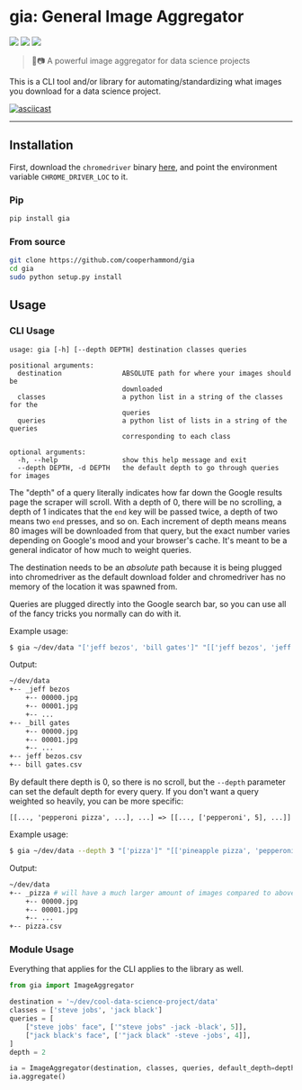 # gia: General Image Aggregator

[![](https://img.shields.io/github/languages/code-size/cooperhammond/gia?color=green&style=flat-square)](https://saythanks.io/to/kepoorh%40gmail.com)
[![](https://img.shields.io/pypi/v/gia?color=blue&style=flat-square)](https://pypi.org/project/gia/)
[![](https://img.shields.io/badge/say-thanks-ff69b4?style=flat-square)](https://saythanks.io/to/kepoorh%40gmail.com)

> 🤖📷 A powerful image aggregator for data science projects

This is a CLI tool and/or library for automating/standardizing what images you download for a data science project.

[![asciicast](https://asciinema.org/a/336440.svg)](https://asciinema.org/a/336440)

---

## Installation

First, download the `chromedriver` binary [here](https://chromedriver.chromium.org/downloads), 
and point the environment variable `CHROME_DRIVER_LOC` to it.

### Pip
```bash
pip install gia
```

### From source
```bash
git clone https://github.com/cooperhammond/gia
cd gia
sudo python setup.py install
```


## Usage

### CLI Usage

```
usage: gia [-h] [--depth DEPTH] destination classes queries 

positional arguments:
  destination               ABSOLUTE path for where your images should be
                            downloaded
  classes                   a python list in a string of the classes for the        
                            queries
  queries                   a python list of lists in a string of the queries       
                            corresponding to each class

optional arguments:
  -h, --help                show this help message and exit
  --depth DEPTH, -d DEPTH   the default depth to go through queries for images 
```

The "depth" of a query literally indicates how far down the Google results page the scraper will scroll.
With a depth of 0, there will be no scrolling, a depth of 1 indicates that the `end` key will be passed
twice, a depth of two means two `end` presses, and so on. Each increment of depth means means 80 images will 
be downloaded from that query, but the exact number varies depending on Google's mood and your browser's cache. 
It's meant to be a general indicator of how much to weight queries.

The destination needs to be an _absolute_ path because it is being plugged into chromedriver as the default
download folder and chromedriver has no memory of the location it was spawned from.

Queries are plugged directly into the Google search bar, so you can use all of the fancy tricks you normally
can do with it.

Example usage:
```bash
$ gia ~/dev/data "['jeff bezos', 'bill gates']" "[['jeff bezos', 'jeff bezos face'], ['bill gates', 'bill gates face']]"
```
Output:
```bash
~/dev/data
+-- _jeff bezos
    +-- 00000.jpg
    +-- 00001.jpg
    +-- ...
+-- _bill gates
    +-- 00000.jpg
    +-- 00001.jpg
    +-- ...
+-- jeff bezos.csv
+-- bill gates.csv
```

By default there depth is 0, so there is no scroll, but the `--depth` parameter can set the default depth for every query.
If you don't want a query weighted so heavily, you can be more specific:
```
[[..., 'pepperoni pizza', ...], ...] => [[..., ['pepperoni', 5], ...]]
```

Example usage:
```bash
$ gia ~/dev/data --depth 3 "['pizza']" "[['pineapple pizza', 'pepperoni pizza', 'egg pizza']]"
```
Output:
```bash
~/dev/data
+-- _pizza # will have a much larger amount of images compared to above example
    +-- 00000.jpg
    +-- 00001.jpg
    +-- ...
+-- pizza.csv
```

### Module Usage

Everything that applies for the CLI applies to the library as well.
```python
from gia import ImageAggregator

destination = '~/dev/cool-data-science-project/data'
classes = ['steve jobs', 'jack black']
queries = [
    ["steve jobs' face", ['"steve jobs" -jack -black', 5]],
    ["jack black's face", ['"jack black" -steve -jobs', 4]],
]
depth = 2

ia = ImageAggregator(destination, classes, queries, default_depth=depth)
ia.aggregate()
```